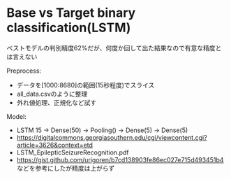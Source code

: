 # Base vs Target binary classification(LSTM)

ベストモデルの判別精度62%だが、何度か回して出た結果なので有意な精度とは言えない

Preprocess:
- データを[1000:8680]の範囲(15秒程度)でスライス
- all_data.csvのように整理
- 外れ値処理、正規化など試す

Model:
- LSTM 15 -> Dense(50) -> Pooling() -> Dense(5) -> Dense(5)
- https://digitalcommons.georgiasouthern.edu/cgi/viewcontent.cgi?article=3626&context=etd
- LSTM_EpilepticSeizureRecognition.pdf
- https://gist.github.com/urigoren/b7cd138903fe86ec027e715d493451b4
などを参考にしたが精度は上がらず

